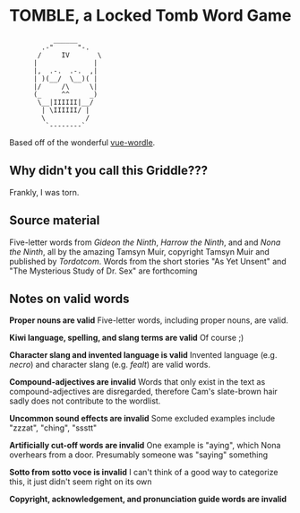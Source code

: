 # TOMBLE, a Locked Tomb Word Game

               ______
            .-"      "-.
           /     IV       \
          |              |
          |,  .-.  .-.  ,|
          | )(__/  \__)( |
          |/     /\     \|
          (_     ^^     _)
           \__|IIIIII|__/
            | \IIIIII/ |
            \          /
             `--------`

Based off of the wonderful [vue-wordle](https://github.com/yyx990803/vue-wordle).

## Why didn't you call this Griddle???

Frankly, I was torn.

## Source material

Five-letter words from *Gideon the Ninth*, *Harrow the Ninth*, and and  *Nona the Ninth*, all by the amazing Tamsyn Muir, copyright Tamsyn Muir and published by *Tordotcom*. Words from the short stories "As Yet Unsent" and "The Mysterious Study of Dr. Sex" are forthcoming

## Notes on valid words

**Proper nouns are valid** Five-letter words, including proper nouns, are valid.

**Kiwi language, spelling, and slang terms are valid** Of course ;)

**Character slang and invented language is valid** Invented language (e.g. *necro*) and character slang (e.g. *fealt*)  are valid words.

**Compound-adjectives are invalid** Words that only exist in the text as compound-adjectives are disregarded, therefore Cam's slate-brown hair sadly does not contribute to the wordlist.

**Uncommon sound effects are invalid** Some excluded examples include "zzzat", "ching", "ssstt"

**Artificially cut-off words are invalid** One example is "aying", which Nona overhears from a door. Presumably someone was "saying" something

**Sotto from sotto voce is invalid** I can't think of a good way to categorize this, it just didn't seem right on its own

**Copyright, acknowledgement, and pronunciation guide words are invalid**
